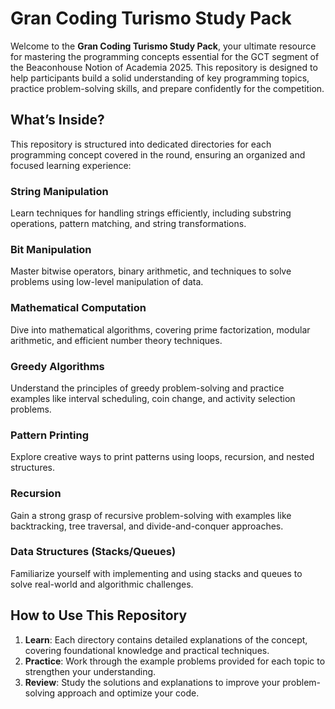 # Gran Coding Turismo Study Pack

Welcome to the **Gran Coding Turismo Study Pack**, your ultimate resource for mastering the programming concepts essential for the GCT segment of the Beaconhouse Notion of Academia 2025. This repository is designed to help participants build a solid understanding of key programming topics, practice problem-solving skills, and prepare confidently for the competition.  

## What’s Inside?  
This repository is structured into dedicated directories for each programming concept covered in the round, ensuring an organized and focused learning experience:  

### **String Manipulation**  
Learn techniques for handling strings efficiently, including substring operations, pattern matching, and string transformations.  

### **Bit Manipulation**  
Master bitwise operators, binary arithmetic, and techniques to solve problems using low-level manipulation of data.  

### **Mathematical Computation**  
Dive into mathematical algorithms, covering prime factorization, modular arithmetic, and efficient number theory techniques.  

### **Greedy Algorithms**  
Understand the principles of greedy problem-solving and practice examples like interval scheduling, coin change, and activity selection problems.  

### **Pattern Printing**  
Explore creative ways to print patterns using loops, recursion, and nested structures.  

### **Recursion**  
Gain a strong grasp of recursive problem-solving with examples like backtracking, tree traversal, and divide-and-conquer approaches.  

### **Data Structures (Stacks/Queues)**  
Familiarize yourself with implementing and using stacks and queues to solve real-world and algorithmic challenges.  

## How to Use This Repository  
1. **Learn**: Each directory contains detailed explanations of the concept, covering foundational knowledge and practical techniques.  
2. **Practice**: Work through the example problems provided for each topic to strengthen your understanding.  
3. **Review**: Study the solutions and explanations to improve your problem-solving approach and optimize your code.  
